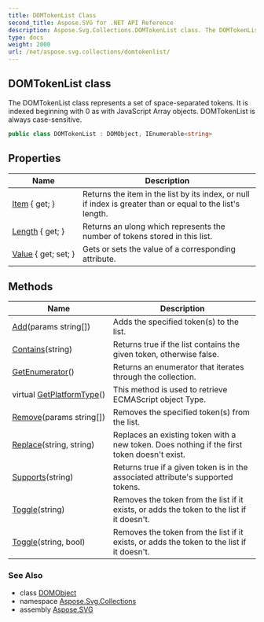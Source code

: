```yaml
---
title: DOMTokenList Class
second_title: Aspose.SVG for .NET API Reference
description: Aspose.Svg.Collections.DOMTokenList class. The DOMTokenList class represents a set of space-separated tokens. It is indexed beginning with 0 as with JavaScript Array objects. DOMTokenList is always case-sensitive
type: docs
weight: 2000
url: /net/aspose.svg.collections/domtokenlist/
---
```

## DOMTokenList class

The DOMTokenList class represents a set of space-separated tokens. It is indexed beginning with 0 as with JavaScript Array objects. DOMTokenList is always case-sensitive.

```csharp
public class DOMTokenList : DOMObject, IEnumerable<string>
```

## Properties

| Name | Description |
| --- | --- |
| [Item](../../aspose.svg.collections/domtokenlist/item/) { get; } | Returns the item in the list by its index, or null if index is greater than or equal to the list's length. |
| [Length](../../aspose.svg.collections/domtokenlist/length/) { get; } | Returns an ulong which represents the number of tokens stored in this list. |
| [Value](../../aspose.svg.collections/domtokenlist/value/) { get; set; } | Gets or sets the value of a corresponding attribute. |

## Methods

| Name | Description |
| --- | --- |
| [Add](../../aspose.svg.collections/domtokenlist/add/)(params string[]) | Adds the specified token(s) to the list. |
| [Contains](../../aspose.svg.collections/domtokenlist/contains/)(string) | Returns true if the list contains the given token, otherwise false. |
| [GetEnumerator](../../aspose.svg.collections/domtokenlist/getenumerator/)() | Returns an enumerator that iterates through the collection. |
| virtual [GetPlatformType](../../aspose.svg.dom/domobject/getplatformtype/)() | This method is used to retrieve ECMAScript object Type. |
| [Remove](../../aspose.svg.collections/domtokenlist/remove/)(params string[]) | Removes the specified token(s) from the list. |
| [Replace](../../aspose.svg.collections/domtokenlist/replace/)(string, string) | Replaces an existing token with a new token. Does nothing if the first token doesn't exist. |
| [Supports](../../aspose.svg.collections/domtokenlist/supports/)(string) | Returns true if a given token is in the associated attribute's supported tokens. |
| [Toggle](../../aspose.svg.collections/domtokenlist/toggle/#toggle)(string) | Removes the token from the list if it exists, or adds the token to the list if it doesn't. |
| [Toggle](../../aspose.svg.collections/domtokenlist/toggle/#toggle_1)(string, bool) | Removes the token from the list if it exists, or adds the token to the list if it doesn't. |

### See Also

* class [DOMObject](../../aspose.svg.dom/domobject/)
* namespace [Aspose.Svg.Collections](../../aspose.svg.collections/)
* assembly [Aspose.SVG](../../)
